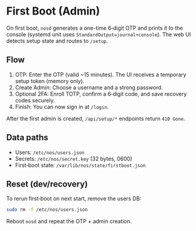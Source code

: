 # First Boot (Admin)

On first boot, `nosd` generates a one-time 6‑digit OTP and prints it to the console (systemd unit uses `StandardOutput=journal+console`). The web UI detects setup state and routes to `/setup`.

## Flow
1) OTP: Enter the OTP (valid ~15 minutes). The UI receives a temporary setup token (memory only).
2) Create Admin: Choose a username and a strong password.
3) Optional 2FA: Enroll TOTP, confirm a 6‑digit code, and save recovery codes securely.
4) Finish: You can now sign in at `/login`.

After the first admin is created, `/api/setup/*` endpoints return `410 Gone`.

## Data paths
- Users: `/etc/nos/users.json`
- Secrets: `/etc/nos/secret.key` (32 bytes, 0600)
- First‑boot state: `/var/lib/nos/state/firstboot.json`

## Reset (dev/recovery)
To rerun first‑boot on next start, remove the users DB:
```bash
sudo rm -f /etc/nos/users.json
```
Reboot `nosd` and repeat the OTP + admin creation.
